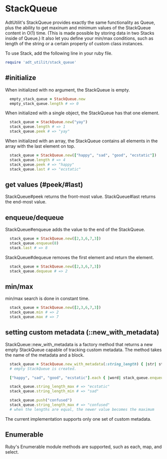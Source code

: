 # StackQueue
AdtUtilit's StackQueue provides exactly the same functionality as Queue, plus the ability to get maxinum and minimum values of the StackQueue content in O(1) time. (This is made possible by storing data in two Stacks inside of Queue.) It also let you define your min/max conditions, such as length of the string or a certain property of custom class instances.

To use Stack, add the following line in your ruby file.
```ruby
require 'adt_utilit/stack_queue'
```

## #initialize
When initialized with no argument, the StackQueue is empty.
```ruby
  empty_stack_queue = StackQueue.new
  empty_stack_queue.length # => 0
```

When initialized with a single object, the StackQueue has that one element.
```ruby
  stack_queue = StackQueue.new("yay")
  stack_queue.length # => 1
  stack_queue.peek # => "yay"
```

When initialized with an array, the StackQueue contains all elements in the array with the last element on top.
```ruby
  stack_queue = StackQueue.new(["happy", "sad", "good", "ecstatic"])
  stack_queue.length # => 4
  stack_queue.peek # => "happy"
  stack_queue.last # => "ecstatic"
```

## get values (#peek/#last)
StackQueue#peek returns the front-most value. StackQueue#last returns the end-most value.

## enqueue/dequeue
StackQueue#enqueue adds the value to the end of the StackQueue.
```ruby
  stack_queue = StackQueue.new([2,3,6,7,3])
  stack_queue.enqueue(8)
  stack.last # => 8
```

StackQueue#dequeue removes the first element and return the element.
```ruby
  stack_queue = StackQueue.new([2,3,6,7,3])
  stack_queue.dequeue # => 2
```

## min/max
min/max search is done in constant time.
```ruby
  stack_queue = StackQueue.new([2,3,6,7,3])
  stack_queue.min # => 2
  stack_queue.max # => 7
```

## setting custom metadata (::new_with_metadata)
StackQueue::new_with_metadata is a factory method that returns a new empty StackQueue capable of tracking custom metadata. The method takes the name of the metadata and a block.

```ruby
  stack_queue = StackQueue.new_with_metadata(:string_length) { |str| str.length }
  # empty StackQueue is created.

  ["happy", "sad", "good", "ecstatic"].each { |word| stack_queue.enqueue(word) }

  stack_queue.string_length_max # => "ecstatic"
  stack_queue.string_length_min # => "sad"

  stack_queue.push("confused")
  stack_queue.string_length_max # => "confused"
  # when the lengths are equal, the newer value becomes the maximum
```
The current implementation supports only one set of custom metadata.

## Enumerable
Ruby's Enumerable module methods are supported, such as each, map, and select.
